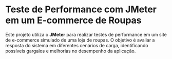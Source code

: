 # Teste de Performance com JMeter em um E-commerce de Roupas

Este projeto utiliza o **JMeter** para realizar testes de performance em um site de e-commerce simulado de uma loja de roupas. O objetivo é avaliar a resposta do sistema em diferentes cenários de carga, identificando possíveis gargalos e melhorias no desempenho da aplicação.